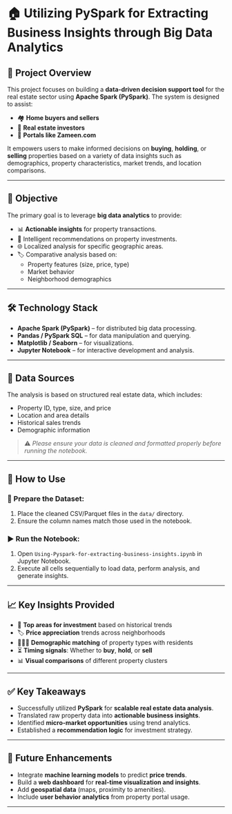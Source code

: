 # 🏠 Utilizing PySpark for Extracting Business Insights through Big Data Analytics

## 📌 Project Overview

This project focuses on building a **data-driven decision support tool** for the real estate sector using **Apache Spark (PySpark)**. The system is designed to assist:

- 🏘️ **Home buyers and sellers**
- 💼 **Real estate investors**
- 🏢 **Portals like Zameen.com**

It empowers users to make informed decisions on **buying**, **holding**, or **selling** properties based on a variety of data insights such as demographics, property characteristics, market trends, and location comparisons.

---

## 🎯 Objective

The primary goal is to leverage **big data analytics** to provide:

- 📊 **Actionable insights** for property transactions.
- 🧠 Intelligent recommendations on property investments.
- 🌐 Localized analysis for specific geographic areas.
- 🏷️ Comparative analysis based on:
  - Property features (size, price, type)
  - Market behavior
  - Neighborhood demographics

---

## 🛠️ Technology Stack

- **Apache Spark (PySpark)** – for distributed big data processing.
- **Pandas / PySpark SQL** – for data manipulation and querying.
- **Matplotlib / Seaborn** – for visualizations.
- **Jupyter Notebook** – for interactive development and analysis.

---

## 📂 Data Sources

The analysis is based on structured real estate data, which includes:

- Property ID, type, size, and price
- Location and area details
- Historical sales trends
- Demographic information

> ⚠️ *Please ensure your data is cleaned and formatted properly before running the notebook.*

---

## 🧪 How to Use

### 📁 Prepare the Dataset:

1. Place the cleaned CSV/Parquet files in the `data/` directory.
2. Ensure the column names match those used in the notebook.

### ▶️ Run the Notebook:

1. Open `Using-Pyspark-for-extracting-business-insights.ipynb` in Jupyter Notebook.
2. Execute all cells sequentially to load data, perform analysis, and generate insights.

---

## 📈 Key Insights Provided

- 📍 **Top areas for investment** based on historical trends
- 🏷️ **Price appreciation** trends across neighborhoods
- 🧑‍🤝‍🧑 **Demographic matching** of property types with residents
- ⏳ **Timing signals**: Whether to **buy**, **hold**, or **sell**
- 📊 **Visual comparisons** of different property clusters

---

## ✅ Key Takeaways

- Successfully utilized **PySpark** for **scalable real estate data analysis**.
- Translated raw property data into **actionable business insights**.
- Identified **micro-market opportunities** using trend analytics.
- Established a **recommendation logic** for investment strategy.

---

## 🚀 Future Enhancements

- Integrate **machine learning models** to predict **price trends**.
- Build a **web dashboard** for **real-time visualization and insights**.
- Add **geospatial data** (maps, proximity to amenities).
- Include **user behavior analytics** from property portal usage.

---


